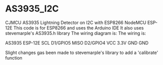 # AS3935_I2C
CJMCU AS3935 Lightning Detector on I2C with ESP8266 NodeMCU ESP-12E
This code is for ESP8266 and uses the Arduino IDE
It also uses stevemarple's AS3935.h library
The wiring diagram is:
The wiring is:

AS3935                                  ESP-12E
    SCL                                   D1/GPIO5
    MISO                                  D2/GPIO4
    VCC                                    3.3V
    GND                                    GND
    
Slight changes gas been made to stevemarple's library to add a 'calibrate' function   
